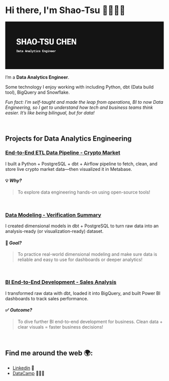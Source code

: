 # Hi there, I'm Shao-Tsu 👋👨🏻‍💻

![banner](media/banner.jpg)

I’m a **Data Analytics Engineer**. 

Some technology I enjoy working with including Python, dbt (Data build tool), BigQuery and Snowflake.

*Fun fact: I’m self-taught and made the leap from operations, BI to now Data Engineering, so I get to understand how tech and business teams think easier. It’s like being bilingual, but for data!*

<br>

## Projects for Data Analytics Engineering

### [End-to-End ETL Data Pipeline - Crypto Market](https://github.com/shaotsuc/coincap-etl-data-pipeline)

I built a Python + PostgreSQL + dbt + Airflow pipeline to fetch, clean, and store live crypto market data—then visualized it in Metabase.

#### 💡 *Why?* 
> To explore data engineering hands-on using open-source tools!

<br>

### [Data Modeling - Verification Summary](https://github.com/shaotsuc/dbt-data-model-verification-summary)

I created dimensional models in dbt + PostgreSQL to turn raw data into an analysis-ready (or visualization-ready) dataset.

#### 🎯 *Goal?*

> To practice real-world dimensional modeling and make sure data is reliable and easy to use for dashboards or deeper analytics!

<br>

### [BI End-to-End Development - Sales Analysis](https://github.com/shaotsuc/bi-end-to-end-development-sales-analysis)

I transformed raw data with dbt, loaded it into BigQuery, and built Power BI dashboards to track sales performance.

#### ✅ *Outcome?* 

> To dive further BI end-to-end development for business. Clean data + clear visuals = faster business decisions!

<br>



## Find me around the web 🌍:
- [Linkedin](https://www.linkedin.com/in/shaotsuchen/) 💼
- [DataCamp](https://www.datacamp.com/portfolio/shaotsuc) 👨🏻‍💻


